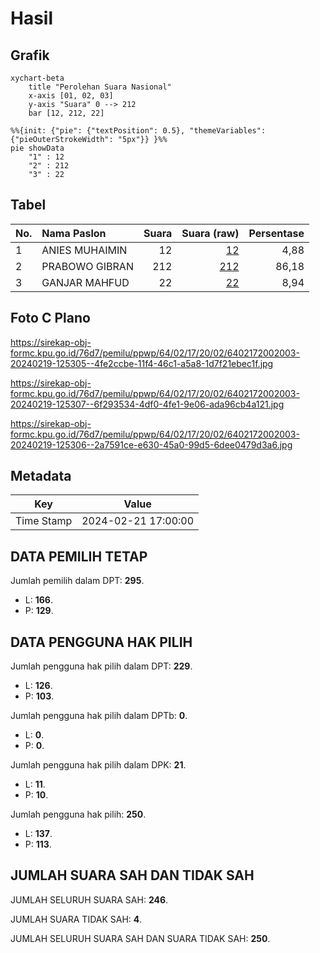 # Hasil

## Grafik

```mermaid
xychart-beta
    title "Perolehan Suara Nasional"
    x-axis [01, 02, 03]
    y-axis "Suara" 0 --> 212
    bar [12, 212, 22]
```

```mermaid
%%{init: {"pie": {"textPosition": 0.5}, "themeVariables": {"pieOuterStrokeWidth": "5px"}} }%%
pie showData
    "1" : 12
    "2" : 212
    "3" : 22
```

## Tabel

| No. | Nama Paslon    | Suara | Suara (raw) | Persentase |
|:--- |:-------------- | -----:| -----------:| ----------:|
| 1   | ANIES MUHAIMIN | 12    | [12][p-1]   | 4,88       |
| 2   | PRABOWO GIBRAN | 212   | [212][p-2]  | 86,18      |
| 3   | GANJAR MAHFUD  | 22    | [22][p-3]   | 8,94       |


[p-1]: https://github.com/gigit-pemilu/pemilu-2024/blob/main/pilpres/hitung-suara/sub/64-kalimantan-timur/sub/02-kutai-kartanegara/sub/17-marang-kayu/sub/2002-santan-ulu/sub/003-tps/sub/paslon-1.txt
[p-2]: https://github.com/gigit-pemilu/pemilu-2024/blob/main/pilpres/hitung-suara/sub/64-kalimantan-timur/sub/02-kutai-kartanegara/sub/17-marang-kayu/sub/2002-santan-ulu/sub/003-tps/sub/paslon-2.txt
[p-3]: https://github.com/gigit-pemilu/pemilu-2024/blob/main/pilpres/hitung-suara/sub/64-kalimantan-timur/sub/02-kutai-kartanegara/sub/17-marang-kayu/sub/2002-santan-ulu/sub/003-tps/sub/paslon-3.txt

## Foto C Plano

https://sirekap-obj-formc.kpu.go.id/76d7/pemilu/ppwp/64/02/17/20/02/6402172002003-20240219-125305--4fe2ccbe-11f4-46c1-a5a8-1d7f21ebec1f.jpg

https://sirekap-obj-formc.kpu.go.id/76d7/pemilu/ppwp/64/02/17/20/02/6402172002003-20240219-125307--6f293534-4df0-4fe1-9e06-ada96cb4a121.jpg

https://sirekap-obj-formc.kpu.go.id/76d7/pemilu/ppwp/64/02/17/20/02/6402172002003-20240219-125306--2a7591ce-e630-45a0-99d5-6dee0479d3a6.jpg


## Metadata

| Key        | Value               |
| ---------- | ------------------- |
| Time Stamp | 2024-02-21 17:00:00 |


## DATA PEMILIH TETAP

Jumlah pemilih dalam DPT: **295**.
 * L: **166**.
 * P: **129**.

## DATA PENGGUNA HAK PILIH

Jumlah pengguna hak pilih dalam DPT: **229**.
 * L: **126**.
 * P: **103**.

Jumlah pengguna hak pilih dalam DPTb: **0**.
 * L: **0**.
 * P: **0**.

Jumlah pengguna hak pilih dalam DPK: **21**.
 * L: **11**.
 * P: **10**.

Jumlah pengguna hak pilih: **250**.
 * L: **137**.
 * P: **113**.

## JUMLAH SUARA SAH DAN TIDAK SAH

JUMLAH SELURUH SUARA SAH: **246**.

JUMLAH SUARA TIDAK SAH: **4**.

JUMLAH SELURUH SUARA SAH DAN SUARA TIDAK SAH: **250**.


